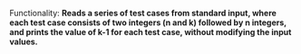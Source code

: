 Functionality: **Reads a series of test cases from standard input, where each test case consists of two integers (n and k) followed by n integers, and prints the value of k-1 for each test case, without modifying the input values.**